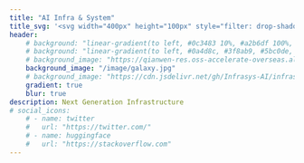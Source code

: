 ```yaml
---
title: "AI Infra & System"
title_svg: '<svg width="400px" height="100px" style="filter: drop-shadow(0px 0px 32px #4f2dda)" version="1.1" viewBox="0 0 100 25" xmlns="http://www.w3.org/2000/svg"><text x="50" y="18" font-family="-apple-system, BlinkMacSystemFont, Segoe UI, Roboto, Arial, sans-serif" font-size="11" font-weight="800" fill="#ffffff" stroke="#ffffff" stroke-linejoin="round" stroke-opacity="0.7352" stroke-width="0.2" text-anchor="middle" letter-spacing="1px">InfraSystem-AI</text></svg>'
header:
    # background: "linear-gradient(to left, #0c3483 10%, #a2b6df 100%, #5bc0de 100%, #a2b6df 100%);"
    # background: "linear-gradient(to left, #0a4d8c, #3f8ab9, #5bc0de, #a2dfff);"
    # background_image: "https://qianwen-res.oss-accelerate-overseas.aliyuncs.com/assets/blog/background.webp"
    background_image: "/image/galaxy.jpg"
    # background_image: "https://cdn.jsdelivr.net/gh/Infrasys-AI/infrasys-ai.github.io@main/static/img/galaxy.webp"
    gradient: true
    blur: true
description: Next Generation Infrastructure
# social_icons:
    # - name: twitter
    #   url: "https://twitter.com/"
    # - name: huggingface
    #   url: "https://stackoverflow.com"
---
```

